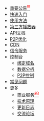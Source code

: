 - [重要公告<sup style="color:red;">!!!</sup>](notice.md)
- [快速入门](README.md)
- [使用方法](usage.md)
- [第三方播放器](players.md)
- [API文档](API.md)
- [P2P优化](m3u8.md)
- [CDN](CDN.md)
- [信令服务](signaling.md)
- 控制台
    - [绑定域名](bindings.md)
    - [数据分析](data-explain.md)
    - [P2P控制](p2p-control.md)
- [常见问题](FAQ.md)
- 更多
  - [商业服务<sup style="color:red;">新!</sup>](commercial.md)
  - [技术原理](design.md)
  - [更新日志](logs.md)
  - [交流论坛](/coming-soon)
  

